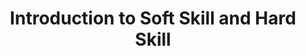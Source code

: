 # <center>Introduction to Soft Skill and Hard Skill</center>



<!--stackedit_data:
eyJoaXN0b3J5IjpbNzk1MjcwNjg5XX0=
-->